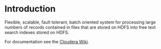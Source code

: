 # Introduction

Flexible, scalable, fault tolerant, batch oriented system for processing large numbers of records contained in files 
that are stored on HDFS into free text search indexes stored on HDFS.

For documentation see the [Cloudera Wiki](https://wiki.cloudera.com/display/engineering/Solr+MapReduce).
